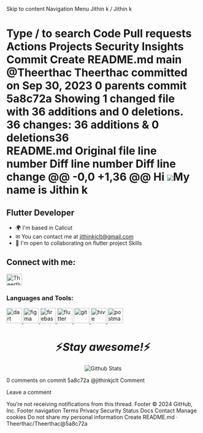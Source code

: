 Skip to content
Navigation Menu
Jithin k
/
Jithin k

Type / to search
Code
Pull requests
Actions
Projects
Security
Insights
Commit
Create README.md
 main
@Theerthac
Theerthac committed on Sep 30, 2023 
0 parents
commit 5a8c72a
Showing 1 changed file with 36 additions and 0 deletions.
 36 changes: 36 additions & 0 deletions36  
README.md
Original file line number	Diff line number	Diff line change
@@ -0,0 +1,36 @@
Hi ![](https://user-images.githubusercontent.com/18350557/176309783-0785949b-9127-417c-8b55-ab5a4333674e.gif)My name is Jithin k
===========================================================================================================================================

Flutter  Developer  
-------------

*   🌍  I'm based in Calicut
*   ✉  You can contact me  at [jithinkjclt@gmail.com](mailto:jithinkjclt@gmail.com)
*   🤝  I'm open to collaborating on flutter project Skills<p align=" left">

<h2 align="left">Connect with me:</h2>
<p align="left">
<a href="https://linkedin.com/in/Theertha C" target="blank"><img align="center" src="https://raw.githubusercontent.com/rahuldkjain/github-profile-readme-generator/master/src/images/icons/Social/linked-in-alt.svg" alt="Theertha" height="30" width="40" /></a>

</p>

<h3 align="left">Languages and Tools:</h3>
<p align="left"> <a href="https://dart.dev" target="_blank" rel="noreferrer"> <img src="https://www.vectorlogo.zone/logos/dartlang/dartlang-icon.svg" alt="dart" width="40" height="40"/> </a> <a href="https://www.figma.com/" target="_blank" rel="noreferrer"> <img src="https://www.vectorlogo.zone/logos/figma/figma-icon.svg" alt="figma" width="40" height="40"/> </a> <a href="https://firebase.google.com/" target="_blank" rel="noreferrer"> <img src="https://www.vectorlogo.zone/logos/firebase/firebase-icon.svg" alt="firebase" width="40" height="40"/> </a> <a href="https://flutter.dev" target="_blank" rel="noreferrer"> <img src="https://www.vectorlogo.zone/logos/flutterio/flutterio-icon.svg" alt="flutter" width="40" height="40"/> </a> <a href="https://git-scm.com/" target="_blank" rel="noreferrer"> <img src="https://www.vectorlogo.zone/logos/git-scm/git-scm-icon.svg" alt="git" width="40" height="40"/> </a> <a href="https://hive.apache.org/" target="_blank" rel="noreferrer"> <img src="https://www.vectorlogo.zone/logos/apache_hive/apache_hive-icon.svg" alt="hive" width="40" height="40"/> </a> <a href="https://postman.com" target="_blank" rel="noreferrer"> <img src="https://www.vectorlogo.zone/logos/getpostman/getpostman-icon.svg" alt="postman" width="40" height="40"/> </a> </p>










<h1 align='center'>⚡️<i>Stay awesome!</i>⚡️</h1>

<p align="center">
        <img src="https://raw.githubusercontent.com/mayhemantt/mayhemantt/Update/svg/Bottom.svg" alt="Github Stats" />
</p>
0 comments on commit 5a8c72a
@jithinkjclt
Comment
 
Leave a comment
 
 You’re not receiving notifications from this thread.
Footer
© 2024 GitHub, Inc.
Footer navigation
Terms
Privacy
Security
Status
Docs
Contact
Manage cookies
Do not share my personal information
Create README.md · Theerthac/Theerthac@5a8c72a
